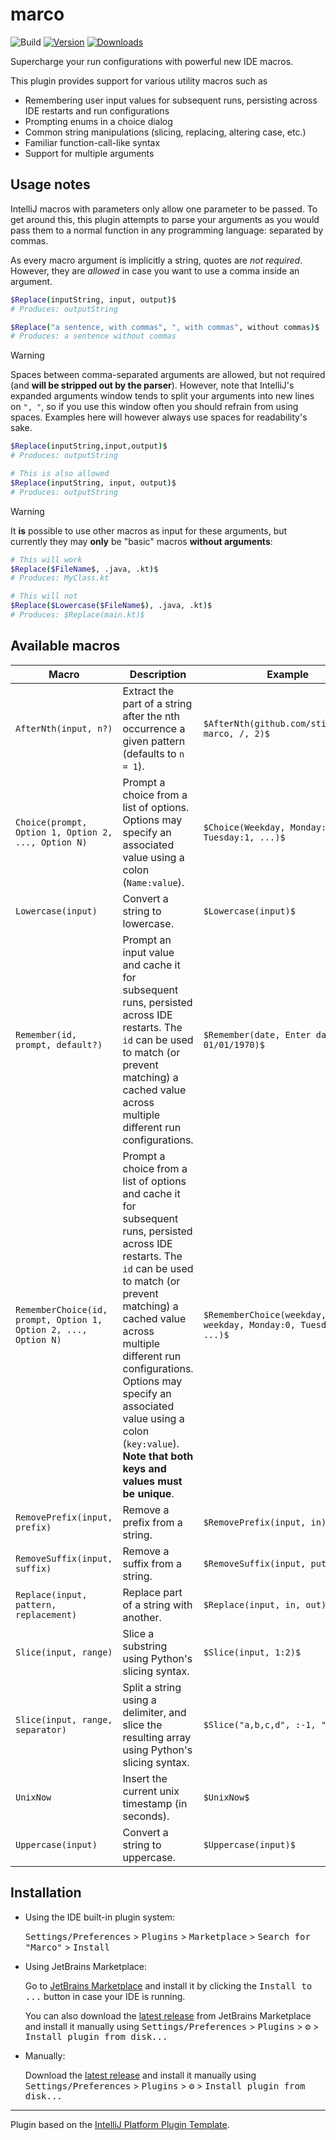 # marco

![Build](https://github.com/stijndcl/marco/workflows/Build/badge.svg)
[![Version](https://img.shields.io/jetbrains/plugin/v/27378-marco.svg)](https://plugins.jetbrains.com/plugin/27378-marco)
[![Downloads](https://img.shields.io/jetbrains/plugin/d/27378-marco.svg)](https://plugins.jetbrains.com/plugin/27378-marco)

<!-- Plugin description -->
Supercharge your run configurations with powerful new IDE macros.

This plugin provides support for various utility macros such as

- Remembering user input values for subsequent runs, persisting across IDE restarts and run configurations
- Prompting enums in a choice dialog
- Common string manipulations (slicing, replacing, altering case, etc.)
- Familiar function-call-like syntax
- Support for multiple arguments

<!-- Plugin description end -->

## Usage notes

IntelliJ macros with parameters only allow one parameter to be passed. To get around this, this plugin
attempts to parse your arguments as you would pass them to a normal function in any programming language: separated by
commas.

As every macro argument is implicitly a string, quotes are _not required_. However, they are _allowed_ in case you want
to use a comma inside an argument.

```bash
$Replace(inputString, input, output)$
# Produces: outputString

$Replace("a sentence, with commas", ", with commas", without commas)$
# Produces: a sentence without commas
```

> [!WARNING]
> Spaces between comma-separated arguments are allowed, but not required (and **will be stripped out by the parser**).
> However, note that IntelliJ's expanded arguments window tends to split your arguments into new lines on `", "`, so if
> you use this window often you should refrain from using spaces. Examples here will however always use spaces for
> readability's sake.

```bash
$Replace(inputString,input,output)$
# Produces: outputString

# This is also allowed
$Replace(inputString, input, output)$
# Produces: outputString
```

> [!WARNING]
> It **is** possible to use other macros as input for these arguments, but currently they may **only** be "basic" macros
> **without arguments**:

```bash
# This will work
$Replace($FileName$, .java, .kt)$
# Produces: MyClass.kt

# This will not
$Replace($Lowercase($FileName$), .java, .kt)$
# Produces: $Replace(main.kt)$
```

## Available macros

| Macro                                                           | Description                                                                                                                                                                                                                                                                                                                                      | Example                                                              |
|-----------------------------------------------------------------|--------------------------------------------------------------------------------------------------------------------------------------------------------------------------------------------------------------------------------------------------------------------------------------------------------------------------------------------------|----------------------------------------------------------------------|
| `AfterNth(input, n?)`                                           | Extract the part of a string after the nth occurrence a given pattern (defaults to `n = 1`).                                                                                                                                                                                                                                                     | `$AfterNth(github.com/stijndcl/jb-marco, /, 2)$`                     |
| `Choice(prompt, Option 1, Option 2, ..., Option N)`             | Prompt a choice from a list of options. Options may specify an associated value using a colon (`Name:value`).                                                                                                                                                                                                                                    | `$Choice(Weekday, Monday:0, Tuesday:1, ...)$`                        |
| `Lowercase(input)`                                              | Convert a string to lowercase.                                                                                                                                                                                                                                                                                                                   | `$Lowercase(input)$`                                                 |
| `Remember(id, prompt, default?)`                                | Prompt an input value and cache it for subsequent runs, persisted across IDE restarts. The `id` can be used to match (or prevent matching) a cached value across multiple different run configurations.                                                                                                                                          | `$Remember(date, Enter date, 01/01/1970)$`                           |
| `RememberChoice(id, prompt, Option 1, Option 2, ..., Option N)` | Prompt a choice from a list of options and cache it for subsequent runs, persisted across IDE restarts. The `id` can be used to match (or prevent matching) a cached value across multiple different run configurations. Options may specify an associated value using a colon (`key:value`). **Note that both keys and values must be unique**. | `$RememberChoice(weekday, Enter weekday, Monday:0, Tuesday:1, ...)$` | 
| `RemovePrefix(input, prefix)`                                   | Remove a prefix from a string.                                                                                                                                                                                                                                                                                                                   | `$RemovePrefix(input, in)$`                                          |
| `RemoveSuffix(input, suffix)`                                   | Remove a suffix from a string.                                                                                                                                                                                                                                                                                                                   | `$RemoveSuffix(input, put)$`                                         |
| `Replace(input, pattern, replacement)`                          | Replace part of a string with another.                                                                                                                                                                                                                                                                                                           | `$Replace(input, in, out)$`                                          |
| `Slice(input, range)`                                           | Slice a substring using Python's slicing syntax.                                                                                                                                                                                                                                                                                                 | `$Slice(input, 1:2)$`                                                |
| `Slice(input, range, separator)`                                | Split a string using a delimiter, and slice the resulting array using Python's slicing syntax.                                                                                                                                                                                                                                                   | `$Slice("a,b,c,d", :-1, ",")$`                                       |
| `UnixNow`                                                       | Insert the current unix timestamp (in seconds).                                                                                                                                                                                                                                                                                                  | `$UnixNow$`                                                          |                                                                                                                                                                                                                                                                   
| `Uppercase(input)`                                              | Convert a string to uppercase.                                                                                                                                                                                                                                                                                                                   | `$Uppercase(input)$`                                                 |

## Installation

- Using the IDE built-in plugin system:

  <kbd>Settings/Preferences</kbd> > <kbd>Plugins</kbd> > <kbd>Marketplace</kbd> > <kbd>Search for "Marco"</kbd> > <kbd>
  Install</kbd>

- Using JetBrains Marketplace:

  Go to [JetBrains Marketplace](https://plugins.jetbrains.com/plugin/27378-marco) and install it by clicking
  the <kbd>Install to ...</kbd> button in case your IDE is running.

  You can also download the [latest release](https://plugins.jetbrains.com/plugin/27378-marco/versions) from
  JetBrains Marketplace and install it manually using
  <kbd>Settings/Preferences</kbd> > <kbd>Plugins</kbd> > <kbd>⚙️</kbd> > <kbd>Install plugin from disk...</kbd>

- Manually:

  Download the [latest release](https://github.com/stijndcl/marco/releases/latest) and install it manually
  using
  <kbd>Settings/Preferences</kbd> > <kbd>Plugins</kbd> > <kbd>⚙️</kbd> > <kbd>Install plugin from disk...</kbd>

---
Plugin based on the [IntelliJ Platform Plugin Template][template].

[template]: https://github.com/JetBrains/intellij-platform-plugin-template

[docs:plugin-description]: https://plugins.jetbrains.com/docs/intellij/plugin-user-experience.html#plugin-description-and-presentation
